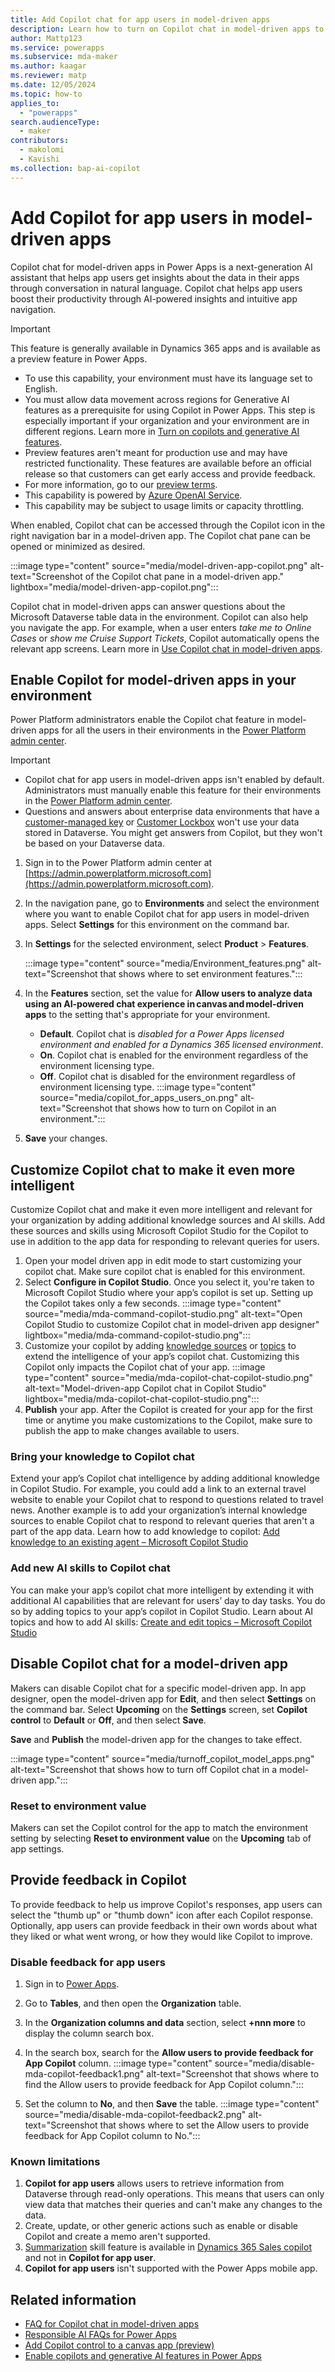 ```yaml
---
title: Add Copilot chat for app users in model-driven apps
description: Learn how to turn on Copilot chat in model-driven apps to help app users get AI-powered insights about their data.
author: Mattp123
ms.service: powerapps
ms.subservice: mda-maker
ms.author: kaagar
ms.reviewer: matp
ms.date: 12/05/2024
ms.topic: how-to
applies_to: 
  - "powerapps"
search.audienceType: 
  - maker
contributors:
  - makolomi
  - Kavishi
ms.collection: bap-ai-copilot
---
```


# Add Copilot for app users in model-driven apps

Copilot chat for model-driven apps in Power Apps is a next-generation AI assistant that helps app users get insights about the data in their apps through conversation in natural language. Copilot chat helps app users boost their productivity through AI-powered insights and intuitive app navigation.

> [!IMPORTANT]
>
> This feature is generally available in Dynamics 365 apps and is available as a preview feature in Power Apps.
>
> - To use this capability, your environment must have its language set to English.
> - You must allow data movement across regions for Generative AI features as a prerequisite for using Copilot in Power Apps. This step is especially important if your organization and your environment are in different regions. Learn more in [Turn on copilots and generative AI features](/power-platform/admin/geographical-availability-copilot#enable-data-movement-across-regions).
> - Preview features aren't meant for production use and may have restricted functionality. These features are available before an official release so that customers can get early access and provide feedback.
> - For more information, go to our [preview terms](https://go.microsoft.com/fwlink/?linkid=2189520).
> - This capability is powered by [Azure OpenAI Service](/azure/cognitive-services/openai/overview).
> - This capability may be subject to usage limits or capacity throttling.

When enabled, Copilot chat can be accessed through the Copilot icon in the right navigation bar in a model-driven app. The Copilot chat pane can be opened or minimized as desired.

:::image type="content" source="media/model-driven-app-copilot.png" alt-text="Screenshot of the Copilot chat pane in a model-driven app." lightbox="media/model-driven-app-copilot.png":::

Copilot chat in model-driven apps can answer questions about the Microsoft Dataverse table data in the environment. Copilot can also help you navigate the app. For example, when a user enters *take me to Online Cases* or *show me Cruise Support Tickets*, Copilot automatically opens the relevant app screens. Learn more in [Use Copilot chat in model-driven apps](../../user/use-copilot-model-driven-apps.md).

## Enable Copilot for model-driven apps in your environment

Power Platform administrators enable the Copilot chat feature in model-driven apps for all the users in their environments in the [Power Platform admin center](https://admin.powerplatform.microsoft.com).

> [!IMPORTANT]
>
> - Copilot chat for app users in model-driven apps isn't enabled by default. Administrators must manually enable this feature for their environments in the [Power Platform admin center](https://admin.powerplatform.microsoft.com).
> - Questions and answers about enterprise data environments that have a [customer-managed key](/power-platform/admin/customer-managed-key) or [Customer Lockbox](/power-platform/admin/about-lockbox) won't use your data stored in Dataverse. You might get answers from Copilot, but they won't be based on your Dataverse data.

1. Sign in to the Power Platform admin center at [https://admin.powerplatform.microsoft.com](https://admin.powerplatform.microsoft.com).

1. In the navigation pane, go to **Environments** and select the environment where you want to enable Copilot chat for app users in model-driven apps. Select **Settings** for this environment on the command bar.

1. In **Settings** for the selected environment, select **Product** > **Features**.

   :::image type="content" source="media/Environment_features.png" alt-text="Screenshot that shows where to set environment features.":::

1. In the **Features** section, set the value for **Allow users to analyze data using an AI-powered chat experience in canvas and model-driven apps** to the setting that's appropriate for your environment.

   - **Default**. Copilot chat is *disabled for a Power Apps licensed environment and enabled for a Dynamics 365 licensed environment*.
   - **On**. Copilot chat is enabled for the environment regardless of the environment licensing type.
   - **Off**. Copilot chat is disabled for the environment regardless of environment licensing type.
   :::image type="content" source="media/copilot_for_apps_users_on.png" alt-text="Screenshot that shows how to turn on Copilot in an environment.":::

1. **Save** your changes.

## Customize Copilot chat to make it even more intelligent

Customize Copilot chat and make it even more intelligent and relevant for your organization by adding additional knowledge sources and AI skills. Add these sources and skills using Microsoft Copilot Studio for the Copilot to use in addition to the app data for responding to relevant queries for users.

1. Open your model driven app in edit mode to start customizing your copilot chat. Make sure copilot chat is enabled for this environment.  
1. Select **Configure in Copilot Studio**. Once you select it, you're taken to Microsoft Copilot Studio where your app’s copilot is set up. Setting up the Copilot takes only a few seconds.
   :::image type="content" source="media/mda-command-copilot-studio.png" alt-text="Open Copilot Studio to customize Copilot chat in model-driven app designer" lightbox="media/mda-command-copilot-studio.png":::
1. Customize your copilot by adding [knowledge sources](#bring-your-knowledge-to-copilot-chat) or [topics](#add-new-ai-skills-to-copilot-chat) to extend the intelligence of your app’s copilot chat. Customizing this Copilot only impacts the Copilot chat of your app.
   :::image type="content" source="media/mda-copilot-chat-copilot-studio.png" alt-text="Model-driven-app Copilot chat in Copilot Studio" lightbox="media/mda-copilot-chat-copilot-studio.png":::
1. **Publish** your app. After the Copilot is created for your app for the first time or anytime you make customizations to the Copilot, make sure to publish the app to make changes available to users.

### Bring your knowledge to Copilot chat

Extend your app’s Copilot chat intelligence by adding additional knowledge in Copilot Studio. For example, you could add a link to an external travel website to enable your Copilot chat to respond to questions related to travel news. Another example is to add your organization’s internal knowledge sources to enable Copilot chat to respond to relevant queries that aren't a part of the app data. Learn how to add knowledge to copilot: [Add knowledge to an existing agent – Microsoft Copilot Studio](/microsoft-copilot-studio/knowledge-add-existing-copilot)

### Add new AI skills to Copilot chat

You can make your app’s copilot chat more intelligent by extending it with additional AI capabilities that are relevant for users’ day to day tasks. You do so by adding topics to your app’s copilot in Copilot Studio. Learn about AI topics and how to add AI skills: [Create and edit topics – Microsoft Copilot Studio](/microsoft-copilot-studio/authoring-create-edit-topics?tabs=webApp)

## Disable Copilot chat for a model-driven app

Makers can disable Copilot chat for a specific model-driven app. In app designer, open the model-driven app for **Edit**, and then select **Settings** on the command bar. Select **Upcoming** on the **Settings** screen, set **Copilot control** to **Default** or **Off**, and then select **Save**.

**Save** and **Publish** the model-driven app for the changes to take effect.

:::image type="content" source="media/turnoff_copilot_model_apps.png" alt-text="Screenshot that shows how to turn off Copilot chat in a model-driven app.":::

### Reset to environment value

Makers can set the Copilot control for the app to match the environment setting by selecting **Reset to environment value** on the **Upcoming** tab of app settings.

## Provide feedback in Copilot

To provide feedback to help us improve Copilot's responses, app users can select the "thumb up" or "thumb down" icon after each Copilot response. Optionally, app users can provide feedback in their own words about what they liked or what went wrong, or how they would like Copilot to improve.

### Disable feedback for app users

1. Sign in to [Power Apps](https://make.powerapps.com/).
1. Go to **Tables**, and then open the **Organization** table.
1. In the **Organization columns and data** section, select **+nnn more** to display the column search box.
1. In the search box, search for the **Allow users to provide feedback for App Copilot** column.
   :::image type="content" source="media/disable-mda-copilot-feedback1.png" alt-text="Screenshot that shows where to find the Allow users to provide feedback for App Copilot column.":::

1. Set the column to **No**, and then **Save** the table.
   :::image type="content" source="media/disable-mda-copilot-feedback2.png" alt-text="Screenshot that shows where to set the Allow users to provide feedback for App Copilot column to No.":::

### Known limitations

1. **Copilot for app users** allows users to retrieve information from Dataverse through read-only operations. This means that users can only view data that matches their queries and can't make any changes to the data.
1. Create, update, or other generic actions such as enable or disable Copilot and create a memo aren't supported.
1. [Summarization](/dynamics365/sales/copilot-overview#record-summarization) skill feature is available in [Dynamics 365 Sales copilot](/dynamics365/sales/copilot-overview) and not in **Copilot for app user**.
1. **Copilot for app users** isn't supported with the Power Apps mobile app.

## Related information

- [FAQ for Copilot chat in model-driven apps](../common/faqs-copilot-model-driven-app.md)
- [Responsible AI FAQs for Power Apps](../common/responsible-ai-overview.md)
- [Add Copilot control to a canvas app (preview)](../canvas-apps/add-ai-copilot.md)
- [Enable copilots and generative AI features in Power Apps](/power-platform/admin/geographical-availability-copilot#enable-data-movement-across-regions)
